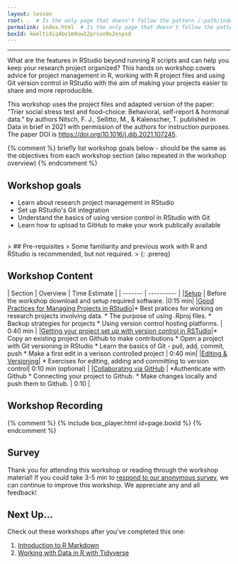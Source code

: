 ```yaml
---
layout: lesson
root: .  # Is the only page that doesn't follow the pattern /:path/index.html
permalink: index.html  # Is the only page that doesn't follow the pattern /:path/index.html
boxId: kweltidiq4bv1m9ow12prsuo9x2espsd
---
```



-------------------------------------------
What are the features in RStudio beyond running R scripts and can help you keep your research project organized? This hands on workshop covers advice for project management in R, working with R project files and using Git version control in RStudio with the aim of making your projects easier to share and more reproducible. 

This workshop uses the project files and adapted version of the paper: "Trier social stress test and food-choice: Behavioral, self-report & hormonal data." by authors Nitsch, F. J., Sellitto, M., & Kalenscher, T. published in Data in brief in 2021 with permission of the authors for instruction purposes. The paper DOI is https://doi.org/10.1016/j.dib.2021.107245.

{% comment %} briefly list workshop goals below - should be the same as the objectives from each workshop section (also repeated in the workshop overview) {% endcomment %}

## Workshop goals
- Learn about research project management in RStudio
- Set up RStudio's Git integration
- Understand the basics of using version control in RStudio with Git
- Learn how to upload to GitHub to make your work publically available  

<br>
> ## Pre-requisites
> Some familiarity and previous work with R and RStudio is recommended, but not required.
> 
{: .prereq}


## Workshop Content 

| Section    | Overview | Time Estimate |
| ------- | ---------- |
|[Setup](https://uic-library.github.io/Reproducibility-RStudio/00-setup/index.html)    | Before the workshop download and setup required software. |0:15 min|
|[Good Practices for Managing Projects in RStudio](https://uic-library.github.io/Reproducibility-RStudio/01-good-project/index.html)|* Best pratices for working on research projects involving data. * The purpose of using .Rproj files. * Backup strategies for projects * Using version control hosting platforms. | 0:40 min |
|[Getting your project set up with version control in RSTudio](https://uic-library.github.io/Reproducibility-RStudio/02-setup-versioning/index.html)|* Copy an existing project on Github to make contributions * Open a project with Git versioning in RStudio * Learn the basics of Git - pull, add, commit, push * Make a first edit in a verison controlled project | 0:40 min| 
|[Editing & Versioning](https://uic-library.github.io/Reproducibility-RStudio/03-writing-styling/index.html)| * Exercises for editing, adding and committing to version control| 0:10 min (optional) |
|[Collaborating via GitHub](https://uic-library.github.io/Reproducibility-RStudio/04-github/index.html) | *Authenticate with Github * Connecting your project to Github. * Make changes locally and push them to Github. | 0:10 |


## Workshop Recording
{% comment %}
{% include box_player.html id=page.boxId %}
{% endcomment %}
## Survey

Thank you for attending this workshop or reading through the workshop material! If you could take 3-5 min to [respond to our anonymous survey](https://uic.ca1.qualtrics.com/jfe/form/SV_5bYL8vP2EqGbAmW), we can continue to improve this workshop. We appreciate any and all feedback!


## Next Up...
Check out these workshops after you've completed this one:
1. [Introduction to R Markdown]()
2. [Working with Data in R with Tidyverse]()

